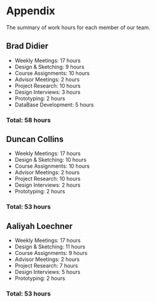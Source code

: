 # Appendix
The summary of work hours for each member of our team. 

## Brad Didier
* Weekly Meetings: 17 hours
* Design & Sketching: 9 hours
* Course Assignments: 10 hours
* Advisor Meetings: 2 hours
* Project Research: 10 hours
* Design Interviews: 3 hours
* Prototyping: 2 hours
* DataBase Development: 5 hours
### Total: 58 hours
## Duncan Collins
* Weekly Meetings: 17 hours
* Design & Sketching: 10 hours
* Course Assignments: 10 hours
* Advisor Meetings: 2 hours
* Project Research: 10 hours
* Design Interviews: 2 hours
* Prototyping: 2 hours
### Total: 53 hours
## Aaliyah Loechner
* Weekly Meetings: 17 hours
* Design & Sketching: 11 hours
* Course Assignments: 9 hours
* Advisor Meetings: 2 hours
* Project Research:  7 hours
* Design Interviews: 5 hours
* Prototyping: 2 hours
### Total: 53 hours
